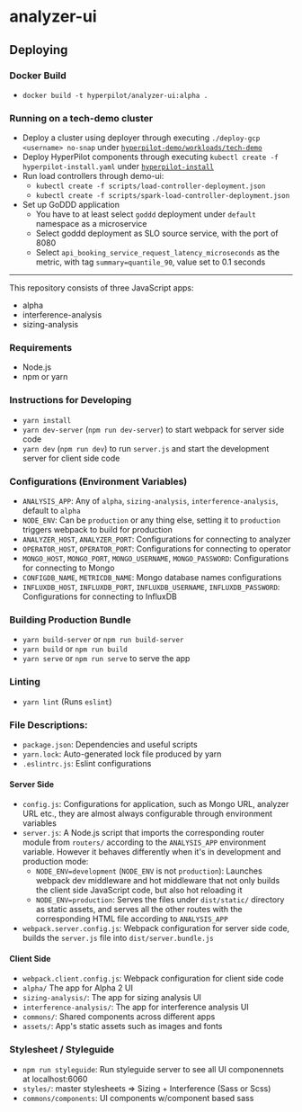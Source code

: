 # analyzer-ui

## Deploying

### Docker Build
- `docker build -t hyperpilot/analyzer-ui:alpha .`

### Running on a tech-demo cluster
- Deploy a cluster using deployer through executing `./deploy-gcp <username> no-snap` under [`hyperpilot-demo/workloads/tech-demo`](https://github.com/Hyperpilotio/hyperpilot-demo/tree/master/workloads/tech-demo)
- Deploy HyperPilot components through executing `kubectl create -f hyperpilot-install.yaml` under [`hyperpilot-install`](https://github.com/Hyperpilotio/hyperpilot-install)
- Run load controllers through demo-ui:
    * `kubectl create -f scripts/load-controller-deployment.json`
    * `kubectl create -f scripts/spark-load-controller-deployment.json`
- Set up GoDDD application
    * You have to at least select `goddd` deployment under `default` namespace as a microservice
    * Select goddd deployment as SLO source service, with the port of 8080
    * Select `api_booking_service_request_latency_microseconds` as the metric, with tag `summary=quantile_90`, value set to 0.1 seconds

---

This repository consists of three JavaScript apps:
- alpha
- interference-analysis
- sizing-analysis

### Requirements
- Node.js
- npm or yarn

### Instructions for Developing
- `yarn install`
- `yarn dev-server` (`npm run dev-server`) to start webpack for server side code
- `yarn dev` (`npm run dev`) to run `server.js` and start the development server for client side code

### Configurations (Environment Variables)
- `ANALYSIS_APP`: Any of `alpha`, `sizing-analysis`, `interference-analysis`, default to `alpha`
- `NODE_ENV`: Can be `production` or any thing else, setting it to `production` triggers webpack to build for production
- `ANALYZER_HOST`, `ANALYZER_PORT`: Configurations for connecting to analyzer
- `OPERATOR_HOST`, `OPERATOR_PORT`: Configurations for connecting to operator
- `MONGO_HOST`, `MONGO_PORT`, `MONGO_USERNAME`, `MONGO_PASSWORD`: Configurations for connecting to Mongo
- `CONFIGDB_NAME`, `METRICDB_NAME`: Mongo database names configurations
- `INFLUXDB_HOST`, `INFLUXDB_PORT`, `INFLUXDB_USERNAME`, `INFLUXDB_PASSWORD`: Configurations for connecting to InfluxDB

### Building Production Bundle
- `yarn build-server` or `npm run build-server`
- `yarn build` or `npm run build`
- `yarn serve` or `npm run serve` to serve the app

### Linting
- `yarn lint` (Runs `eslint`)

### File Descriptions:
- `package.json`: Dependencies and useful scripts
- `yarn.lock`: Auto-generated lock file produced by yarn
- `.eslintrc.js`: Eslint configurations

#### Server Side
- `config.js`: Configurations for application, such as Mongo URL, analyzer URL etc., they are almost always configurable through environment variables
- `server.js`: A Node.js script that imports the corresponding router module from `routers/` according to the `ANALYSIS_APP` environment variable. However it behaves differently when it's in development and production mode:
    * `NODE_ENV=development` (`NODE_ENV` is not `production`): Launches webpack dev middleware and hot middleware that not only builds the client side JavaScript code, but also hot reloading it
    * `NODE_ENV=production`: Serves the files under `dist/static/` directory as static assets, and serves all the other routes with the corresponding HTML file according to `ANALYSIS_APP`
- `webpack.server.config.js`: Webpack configuration for server side code, builds the `server.js` file into `dist/server.bundle.js`

#### Client Side
- `webpack.client.config.js`: Webpack configuration for client side code
- `alpha/` The app for Alpha 2 UI
- `sizing-analysis/`: The app for sizing analysis UI
- `interference-analysis/`: The app for interference analysis UI
- `commons/`: Shared components across different apps
- `assets/`: App's static assets such as images and fonts

### Stylesheet / Styleguide
- `npm run styleguide`: Run styleguide server to see all UI componennets at localhost:6060
- `styles/`: master stylesheets => Sizing + Interference (Sass or Scss)
- `commons/components`: UI components w/component based sass
